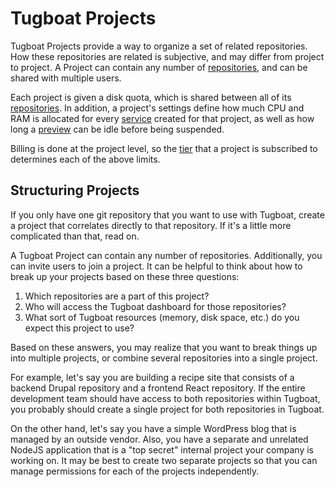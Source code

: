 # Tugboat Projects

Tugboat Projects provide a way to organize a set of related repositories. How
these repositories are related is subjective, and may differ from project to
project. A Project can contain any number of
[repositories](../repositories/index.md), and can be shared with multiple users.

Each project is given a disk quota, which is shared between all of its
[repositories](../repositories/index.md). In addition, a project's settings
define how much CPU and RAM is allocated for every
[service](../services/index.md) created for that project, as well as how long a
[preview](../previews/index.md) can be idle before being suspended.

Billing is done at the project level, so the [tier](https://tugboat.qa/pricing)
that a project is subscribed to determines each of the above limits.

## Structuring Projects

If you only have one git repository that you want to use with Tugboat, create a
project that correlates directly to that repository. If it's a little more
complicated than that, read on.

A Tugboat Project can contain any number of repositories. Additionally, you can
invite users to join a project. It can be helpful to think about how to break up
your projects based on these three questions:

1.  Which repositories are a part of this project?
2.  Who will access the Tugboat dashboard for those repositories?
3.  What sort of Tugboat resources (memory, disk space, etc.) do you expect this
    project to use?

Based on these answers, you may realize that you want to break things up into
multiple projects, or combine several repositories into a single project.

For example, let's say you are building a recipe site that consists of a backend
Drupal repository and a frontend React repository. If the entire development
team should have access to both repositories within Tugboat, you probably should
create a single project for both repositories in Tugboat.

On the other hand, let's say you have a simple WordPress blog that is managed by
an outside vendor. Also, you have a separate and unrelated NodeJS application
that is a "top secret" internal project your company is working on. It may be
best to create two separate projects so that you can manage permissions for each
of the projects independently.
